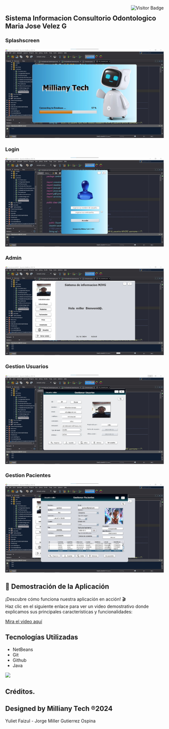 
<img align="right" src="http://visitor-badge.laobi.icu/badge?page_id=Miller38/DataSystemMJVG" alt="Visitor Badge" />



<h2>Sistema Informacion Consultorio Odontologico Maria Jose Velez G</h2>

<h3>Splashscreen</h3>

![Preview 1](preview1.jpg)

<h3>Login</h3>

![Preview 2](preview2.jpg)

<h3>Admin</h3>

![Preview 3](preview3.jpg)

<h3>Gestion Usuarios</h3>

![Preview 4](preview4.jpg)

<h3>Gestion Pacientes</h3>

![Preview 5](preview5.jpg)




## 🎥 Demostración de la Aplicación

¡Descubre cómo funciona nuestra aplicación en acción! 🎬  
Haz clic en el siguiente enlace para ver un video demostrativo donde explicamos sus principales características y funcionalidades:

[Mira el video aquí](https://vimeo.com/1016890013)


## Tecnologías Utilizadas

- NetBeans
- Git
- Github
- Java

<img src="https://skillicons.dev/icons?i=java,git,github" /> <br/>


## Créditos.
## Designed by Milliany Tech ®2024
Yuliet Faizul - 
Jorge Miller Gutierrez Ospina
